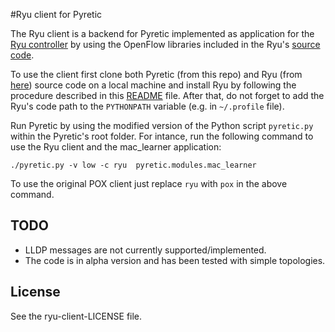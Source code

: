 #Ryu client for Pyretic

The Ryu client is a backend for Pyretic implemented as application for the [Ryu controller](http://osrg.github.io/ryu/) by using the OpenFlow libraries included in the Ryu's [source code](https://github.com/osrg/ryu).  

To use the client first clone both Pyretic (from this repo) and Ryu (from [here](https://github.com/osrg/ryu)) source code on a local machine and install Ryu by following the procedure described in this [README](https://github.com/osrg/ryu/blob/master/README.rst) file.
After that, do not forget to add the Ryu's code path to the ```PYTHONPATH``` variable (e.g. in ```~/.profile``` file).

Run Pyretic by using the modified version of the Python script ```pyretic.py``` within the Pyretic's root folder. For intance, run the following command to use the Ryu client and the mac_learner application:
```
./pyretic.py -v low -c ryu  pyretic.modules.mac_learner
```
To use the original POX client just replace ```ryu``` with ```pox``` in the above command.

## TODO

* LLDP messages are not currently supported/implemented.
* The code is in alpha version and has been tested with simple topologies. 

## License

See the ryu-client-LICENSE file.
